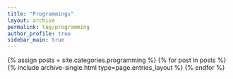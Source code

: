 ```yaml
---
title: "Programmings"
layout: archive
permalink: tag/programming
author_profile: true
sidebar_main: true
---
```



{% assign posts = site.categories.programming %}
{% for post in posts %} {% include archive-single.html type=page.entries_layout %} {% endfor %}